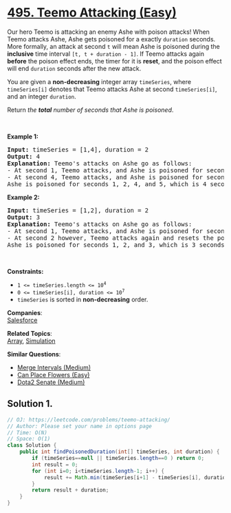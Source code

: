 # [495. Teemo Attacking (Easy)](https://leetcode.com/problems/teemo-attacking/)

<p>Our hero Teemo is attacking an enemy Ashe with poison attacks! When Teemo attacks Ashe, Ashe gets poisoned for a exactly <code>duration</code> seconds. More formally, an attack at second <code>t</code> will mean Ashe is poisoned during the <strong>inclusive</strong> time interval <code>[t, t + duration - 1]</code>. If Teemo attacks again <strong>before</strong> the poison effect ends, the timer for it is <strong>reset</strong>, and the poison effect will end <code>duration</code> seconds after the new attack.</p>

<p>You are given a <strong>non-decreasing</strong> integer array <code>timeSeries</code>, where <code>timeSeries[i]</code> denotes that Teemo attacks Ashe at second <code>timeSeries[i]</code>, and an integer <code>duration</code>.</p>

<p>Return <em>the <strong>total</strong> number of seconds that Ashe is poisoned</em>.</p>

<p>&nbsp;</p>
<p><strong>Example 1:</strong></p>

<pre><strong>Input:</strong> timeSeries = [1,4], duration = 2
<strong>Output:</strong> 4
<strong>Explanation:</strong> Teemo's attacks on Ashe go as follows:
- At second 1, Teemo attacks, and Ashe is poisoned for seconds 1 and 2.
- At second 4, Teemo attacks, and Ashe is poisoned for seconds 4 and 5.
Ashe is poisoned for seconds 1, 2, 4, and 5, which is 4 seconds in total.
</pre>

<p><strong>Example 2:</strong></p>

<pre><strong>Input:</strong> timeSeries = [1,2], duration = 2
<strong>Output:</strong> 3
<strong>Explanation:</strong> Teemo's attacks on Ashe go as follows:
- At second 1, Teemo attacks, and Ashe is poisoned for seconds 1 and 2.
- At second 2 however, Teemo attacks again and resets the poison timer. Ashe is poisoned for seconds 2 and 3.
Ashe is poisoned for seconds 1, 2, and 3, which is 3 seconds in total.</pre>

<p>&nbsp;</p>
<p><strong>Constraints:</strong></p>

<ul>
	<li><code>1 &lt;= timeSeries.length &lt;= 10<sup>4</sup></code></li>
	<li><code>0 &lt;= timeSeries[i], duration &lt;= 10<sup>7</sup></code></li>
	<li><code>timeSeries</code> is sorted in <strong>non-decreasing</strong> order.</li>
</ul>

**Companies**:  
[Salesforce](https://leetcode.com/company/salesforce)

**Related Topics**:  
[Array](https://leetcode.com/tag/array/), [Simulation](https://leetcode.com/tag/simulation/)

**Similar Questions**:

- [Merge Intervals (Medium)](https://leetcode.com/problems/merge-intervals/)
- [Can Place Flowers (Easy)](https://leetcode.com/problems/can-place-flowers/)
- [Dota2 Senate (Medium)](https://leetcode.com/problems/dota2-senate/)

## Solution 1.

```java
// OJ: https://leetcode.com/problems/teemo-attacking/
// Author: Please set your name in options page
// Time: O(N)
// Space: O(1)
class Solution {
    public int findPoisonedDuration(int[] timeSeries, int duration) {
        if (timeSeries==null || timeSeries.length==0 ) return 0;
        int result = 0;
        for (int i=0; i<timeSeries.length-1; i++) {
            result += Math.min(timeSeries[i+1] - timeSeries[i], duration);
        }
        return result + duration;
    }
}

```
